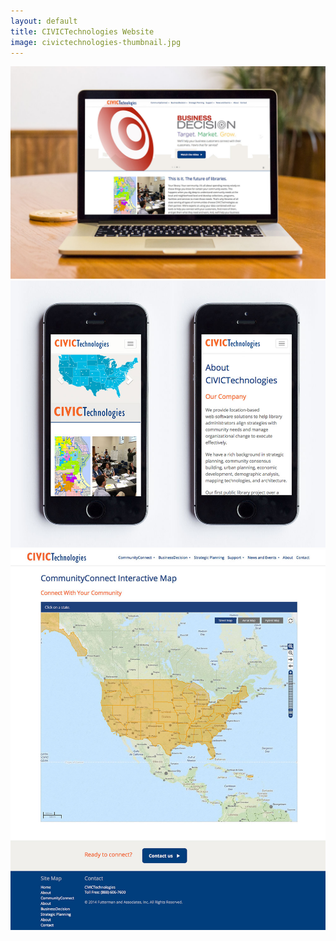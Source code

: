 ```yaml
---
layout: default
title: CIVICTechnologies Website
image: civictechnologies-thumbnail.jpg
---
```


![CIVICTechnologies Website](/img/civictechnologies-website.jpg)
![CIVICTechnologies Website](/img/civictechnologies-website-2.jpg)
![CIVICTechnologies Website](/img/civictechnologies-website-3.jpg)